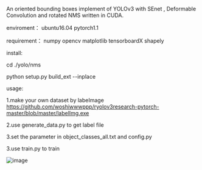 An oriented bounding boxes implement of YOLOv3 with SEnet , Deformable Convolution and rotated NMS written in CUDA. 

enviroment： 
ubuntu16.04 pytorch1.1

requirement：
numpy
opencv
matplotlib
tensorboardX
shapely

install:

cd ./yolo/nms

python setup.py build_ext --inplace

usage:

1.make your own dataset by labeImage https://github.com/woshiwwwppp/ryolov3research-pytorch-master/blob/master/labelImg.exe

2.use generate_data.py to get label file

3.set the parameter in object_classes_all.txt and config.py

3.use train.py to train

![image](https://github.com/woshiwwwppp/ryolov3research-pytorch-master/blob/master/picture.jpg)
